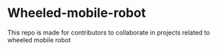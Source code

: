 # Wheeled-mobile-robot
This repo is made for contributors to collaborate in projects related to wheeled mobile robot
